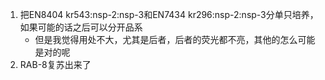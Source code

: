 1. 把EN8404 kr543:nsp-2:nsp-3和EN7434 kr296:nsp-2:nsp-3分单只培养，如果可能的话之后可以分开品系
    + 但是我觉得用处不大，尤其是后者，后者的荧光都不亮，其他的怎么可能是对的呢
2. RAB-8复苏出来了